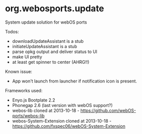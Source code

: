 org.webosports.update
=====================

System update solution for webOS ports

Todos:
- downloadUpdateAssistant is a stub
- initiateUpdateAssistant is a stub
- parse opkg output and deliver status to UI
- make UI pretty
- at least get spinner to center (AHRG!!)

Known issue:
- App won't launch from launcher if notification icon is present.

Frameworks used:
- Enyo.js Bootplate 2.2
- Phonegap 2.6 (last version with webOS support?)
- webos-lib cloned at 2013-10-18 - https://github.com/webOS-ports/webos-lib
- webos-System-Extension cloned at 2013-10-18 - https://github.com/fxspec06/webOS-System-Extension
